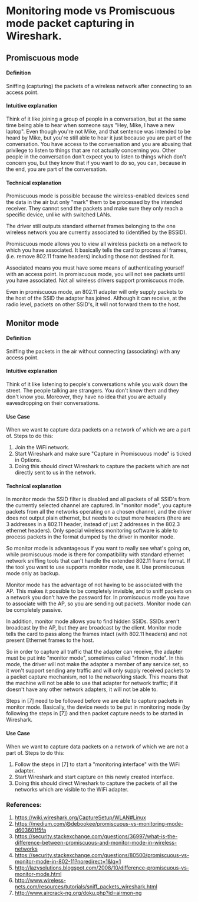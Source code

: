 # Monitoring mode vs Promiscuous mode packet capturing in Wireshark.

## Promiscuous mode

#### Definition

Sniffing (capturing) the packets of a wireless network after connecting to an access point.

#### Intuitive explanation
Think of it like joining a group of people in a conversation, but at the same time being able to hear when someone says "Hey, Mike, I have a new laptop". Even though you're not Mike, and that sentence was intended to be heard by Mike, but you're still able to hear it just because you are part of the conversation. You have access to the conversation and you are abusing that privilege to listen to things that are not actually concerning you. Other people in the conversation don't expect you to listen to things which don't concern you, but they know that if you want to do so, you can, because in the end, you are part of the conversation.

#### Technical explanation
Promiscuous mode is possible because the wireless-enabled devices send the data in the air but only "mark" them to be processed by the intended receiver. They cannot send the packets and make sure they only reach a specific device, unlike with switched LANs.

The driver still outputs standard ethernet frames belonging to the one wireless network you are currently associated to (identified by the BSSID).

Promiscuous mode allows you to view all wireless packets on a network to which you have associated. It basically tells the card to process all frames, (i.e. remove 802.11 frame headers) including those not destined for it.

Associated means you must have some means of authenticating yourself with an access point. In promiscuous mode, you will not see packets until you have associated. Not all wireless drivers support promiscuous mode.

Even in promiscuous mode, an 802.11 adapter will only supply packets to the host of the SSID the adapter has joined. Although it can receive, at the radio level, packets on other SSID's, it will not forward them to the host.

## Monitor mode

#### Definition
Sniffing the packets in the air without connecting (associating) with any access point.

#### Intuitive explanation
Think of it like listening to people's conversations while you walk down the street. The people talking are strangers. You don't know them and they don't know you. Moreover, they have no idea that you are actually eavesdropping on their conversations.

#### Use Case
When we want to capture data packets on a network of which we are a part of.
Steps to do this:
1. Join the WiFi network.
2. Start Wireshark and make sure "Capture in Promiscuous mode" is ticked in Options.
3. Doing this should direct Wireshark to capture the packets which are not directly sent to us in the network.

#### Technical explanation
In monitor mode the SSID filter is disabled and all packets of all SSID's from the currently selected channel are captured. In "monitor mode", you capture packets from all the networks operating on a chosen channel, and the driver does not output plain ethernet, but needs to output more headers (there are 3 addresses in a 802.11 header, instead of just 2 addresses in the 802.3 ethernet headers). Only special wireless monitoring software is able to process packets in the format dumped by the driver in monitor mode.

So monitor mode is advantageous if you want to really see what's going on, while promiscuous mode is there for compatibility with standard ethernet network sniffing tools that can't handle the extended 802.11 frame format. If the tool you want to use supports monitor mode, use it. Use promiscuous mode only as backup.

Monitor mode has the advantage of not having to be associated with the AP. This makes it possible to be completely invisible, and to sniff packets on a network you don't have the password for. In promiscuous mode you have to associate with the AP, so you are sending out packets. Monitor mode can be completely passive.

In addition, monitor mode allows you to find hidden SSIDs. SSIDs aren't broadcast by the AP, but they are broadcast by the client. Monitor mode tells the card to pass along the frames intact (with 802.11 headers) and not present Ethernet frames to the host.

So in order to capture all traffic that the adapter can receive, the adapter must be put into "monitor mode", sometimes called "rfmon mode". In this mode, the driver will not make the adapter a member of any service set, so it won't support sending any traffic and will only supply received packets to a packet capture mechanism, not to the networking stack. This means that the machine will not be able to use that adapter for network traffic; if it doesn't have any other network adapters, it will not be able to.

Steps in [7] need to be followed before we are able to capture packets in monitor mode. Basically, the device needs to be put in monitoring mode (by following the steps in [7]) and then packet capture needs to be started in Wireshark.

#### Use Case
When we want to capture data packets on a network of which we are not a part of.
Steps to do this:
1. Follow the steps in [7] to start a "monitoring interface" with the WiFi adapter.
2. Start Wireshark and start capture on this newly created interface.
3. Doing this should direct Wireshark to capture the packets of all the networks which are visible to the WiFi adapter. 

### References:
1. https://wiki.wireshark.org/CaptureSetup/WLAN#Linux
2. https://medium.com/@debookee/promiscuous-vs-monitoring-mode-d603601f5fa
3. https://security.stackexchange.com/questions/36997/what-is-the-difference-between-promiscuous-and-monitor-mode-in-wireless-networks
4. https://security.stackexchange.com/questions/80500/promiscuous-vs-monitor-mode-in-802-11?noredirect=1&lq=1
5. http://lazysolutions.blogspot.com/2008/10/difference-promiscuous-vs-monitor-mode.html
6. http://www.wireless-nets.com/resources/tutorials/sniff_packets_wireshark.html
7. http://www.aircrack-ng.org/doku.php?id=airmon-ng
